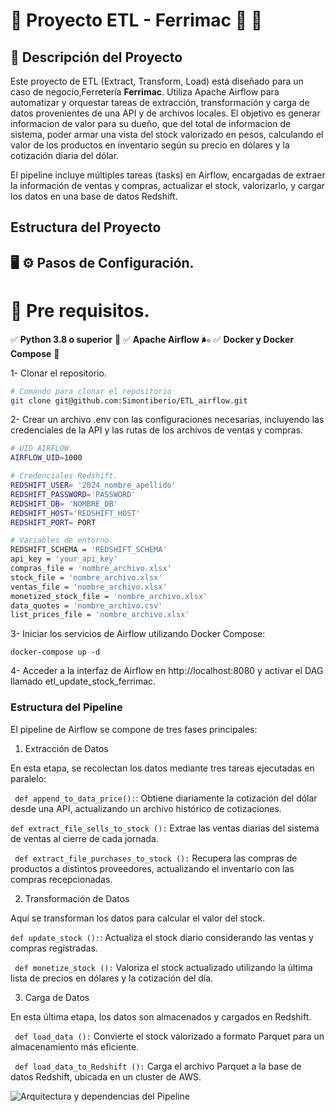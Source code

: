 # :rocket: Proyecto ETL - Ferrimac :hammer: :wrench:

## :memo: Descripción del Proyecto

Este proyecto de ETL (Extract, Transform, Load) está diseñado para un caso de negocio,Ferretería **Ferrimac**. Utiliza Apache Airflow para automatizar y orquestar tareas de extracción, transformación y carga de datos provenientes de una API y de archivos locales. El objetivo es generar informacion de valor para su dueño, que del total de informacion de sistema, poder armar una vista del stock valorizado en pesos, calculando el valor de los productos en inventario según su precio en dólares y la cotización diaria del dólar.

El pipeline incluye múltiples tareas (tasks) en Airflow, encargadas de extraer la información de ventas y compras, actualizar el stock, valorizarlo, y cargar los datos en una base de datos Redshift.


## Estructura del Proyecto 




## :desktop_computer: :gear: Pasos de Configuración.


# :memo: Pre requisitos.

:white_check_mark: **Python 3.8 o superior** 🐍
:white_check_mark: **Apache Airflow** 🌬️
:white_check_mark: **Docker y Docker Compose** 🐳


1- Clonar el repositorio.

```bash
# Comando para clonar el repositorio
git clone git@github.com:Simontiberio/ETL_airflow.git

```

2- Crear un archivo .env con las configuraciones necesarias, incluyendo las credenciales de la API y las rutas de los archivos de ventas y compras.


```bash
# UID AIRFLOW.
AIRFLOW_UID=1000

# Credenciales Redshift.
REDSHIFT_USER= '2024_nombre_apellido'
REDSHIFT_PASSWORD='PASSWORD'
REDSHIFT_DB= 'NOMBRE_DB'
REDSHIFT_HOST='REDSHIFT_HOST'
REDSHIFT_PORT= PORT

# Variables de entorno.
REDSHIFT_SCHEMA = 'REDSHIFT_SCHEMA'
api_key = 'your_api_key'
compras_file = 'nombre_archivo.xlsx'
stock_file = 'nombre_archivo.xlsx'
ventas_file = 'nombre_archivo.xlsx'
monetized_stock_file = 'nombre_archivo.xlsx'
data_quotes = 'nombre_archivo.csv'
list_prices_file = 'nombre_archivo.xlsx'

```
3- Iniciar los servicios de Airflow utilizando Docker Compose:

```
docker-compose up -d
```

4- Acceder a la interfaz de Airflow en http://localhost:8080 y activar el DAG llamado etl_update_stock_ferrimac.


### Estructura del Pipeline 

El pipeline de Airflow se compone de tres fases principales:

1. Extracción de Datos

En esta etapa, se recolectan los datos mediante tres tareas ejecutadas en paralelo:

``` def append_to_data_price():```: Obtiene diariamente la cotización del dólar desde una API, actualizando un archivo histórico de cotizaciones.

``` def extract_file_sells_to_stock (): ``` Extrae las ventas diarias del sistema de ventas al cierre de cada jornada.

``` def extract_file_purchases_to_stock ():``` Recupera las compras de productos a distintos proveedores, actualizando el inventario con las compras recepcionadas.

2. Transformación de Datos

Aquí se transforman los datos para calcular el valor del stock.

``` def update_stock (): ```: Actualiza el stock diario considerando las ventas y compras registradas.

``` def monetize_stock ():``` Valoriza el stock actualizado utilizando la última lista de precios en dólares y la cotización del día.

3. Carga de Datos

En esta última etapa, los datos son almacenados y cargados en Redshift.

``` def load_data ():``` Convierte el stock valorizado a formato Parquet para un almacenamiento más eficiente.

``` def load_data_to_Redshift ():``` Carga el archivo Parquet a la base de datos Redshift, ubicada en un cluster de AWS.



![Arquitectura y dependencias del Pipeline](image.png)





